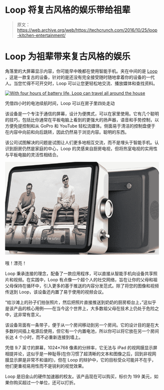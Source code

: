 # Loop 将复古风格的娱乐带给祖辈 

> 原文：<https://web.archive.org/web/https://techcrunch.com/2016/10/25/loop-kitchen-entertainment/>

# Loop 为祖辈带来复古风格的娱乐

角落里的大屏幕显示内容，你可能早中晚都在使用智能手机。夹在中间的是 [Loop](https://web.archive.org/web/20221025223545/http://www.joinloop.com/) ，这是一款复古的设备，针对的是还没有完全接受随时随地拿着你的设备的一代人。当您忙得不可开交时，Loop 可以让您更轻松地交流、播放媒体和查找资料。

[![With four hours of battery life, Loop can travel all around the house](img/319ec3c5e2f6d1bafb11d336581406ba.png)](https://web.archive.org/web/20221025223545/https://beta.techcrunch.com/wp-content/uploads/2016/10/nightstand-lifestyle.jpg)

凭借四小时的电池续航时间，Loop 可以在房子里四处走动

该设备是一个专注于通信的屏幕，设计为便携式，可以在家里使用。它有几个聪明的技巧，包括比你通常在平板电脑上看到的更强大的扬声器，语音和手势控制，以方便免提控制和从 GoPro 和 YouTube 轻松流媒体。侧面易于清洁的控制盘便于在内容中向前和向后跳转，因此仍然易于浏览内容。聪明的东西。

该公司试图解决的问题是试图让人们更多地相互交流，而不是埋头于智能手机。认识到厨房仍然是家庭的中心，Loop 的灵感来自厨房电视，但将热室电视的实用性与平板电脑的灵活性相结合。

[![Ooh! Pretty! ](img/660dfd70c32932813797200a394efdb0.png)](https://web.archive.org/web/20221025223545/https://beta.techcrunch.com/wp-content/uploads/2016/10/loop-blue-and-white.png)

哦！漂亮！

Loop 秉承连接的理念，配备了一款应用程序，可以直接从智能手机向设备共享照片和视频。在实践中，Loop 有点像一个超个人的社交网络，旨在让你的父母和祖父母保持在循环中，引入更多的基于推送的内容分发范式。除了将您的图像和视频传送到 Loop，该设备还内置了易于使用的视频会议。

“给沙滩上的孙子们拍张照片，然后把照片直接推送到奶奶的厨房柜台上，”这似乎是该产品的核心用例——在当今这个世界上，大多数祖父母在技术上仍处于危险之中，这非常有意义。

该设备背面有一条带子，便于从一个房间移动到另一个房间。它的设计目的是在大多数时间插上电源后使用，但它有一个内置电池，所以你可以将它放在另一个房间长达 4 个小时，而不必重新连接到墙上。

凭借 9.7 英寸的屏幕，1024×768 像素的分辨率，它无法与 iPad 的视网膜显示屏相提并论，这似乎是一种耻辱(在你习惯了超清晰的文本和图像之后，回到非视网膜显示屏是非常不和谐的)，但在 Loop 的辩护中，它的目标受众可能并不在乎，他们更重视易用性而不是锐利的视觉效果。

Loop 是旧金山的硬件加速器的校友。该产品现在可以购买，标价为 199 美元，如果你购买超过一个单位，还可以打折。